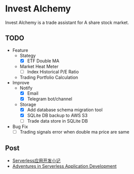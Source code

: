 # Invest Alchemy

Invest Alchemy is a trade assistant for A share stock market.

## TODO

- Feature
  - Stategy
    - [x] ETF Double MA
  - Market Heat Meter
    - [ ] Index Historical P/E Ratio
  - Trading Portfolio Calculation
- Improve
  - Notify
    - [x] Email
    - [x] Telegram bot/channel
  - Storage
    - [x] Add database schema migration tool
    - [x] SQLite DB backup to AWS S3
    - [ ] Trade data store in SQLite DB
- Bug Fix
  - [ ] Trading signals error when double ma price are same

## Post

- [Serverless应用开发小记](https://www.bmpi.dev/dev/guide-to-serverless/)
- [Adventures in Serverless Application Development](https://www.bmpi.dev/en/dev/guide-to-serverless/)